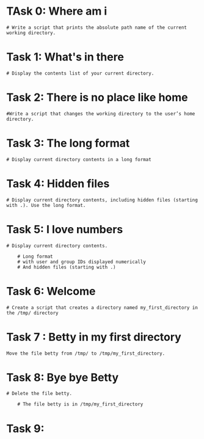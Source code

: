# TAsk 0: Where am i
	# Write a script that prints the absolute path name of the current working directory.

# Task 1: What's in there
	# Display the contents list of your current directory.

# Task 2: There is no place like home
	#Write a script that changes the working directory to the user’s home directory.

# Task 3: The long format 
	# Display current directory contents in a long format

# Task 4: Hidden files
	# Display current directory contents, including hidden files (starting with .). Use the long format.

# Task 5: I love numbers
	# Display current directory contents.

		# Long format
		# with user and group IDs displayed numerically
 		# And hidden files (starting with .)

# Task 6: Welcome
	# Create a script that creates a directory named my_first_directory in the /tmp/ directory

# Task 7 : Betty in my first directory 
	Move the file betty from /tmp/ to /tmp/my_first_directory.

# Task 8: Bye bye Betty
	# Delete the file betty.

		# The file betty is in /tmp/my_first_directory

# Task 9:
